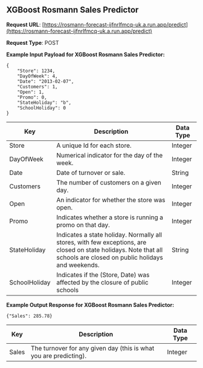 ## XGBoost Rosmann Sales Predictor 
 

**Request URL**:  [https://rosmann-forecast-ijfnrlfmcq-uk.a.run.app/predict](https://rosmann-forecast-ijfnrlfmcq-uk.a.run.app/predict)

**Request Type**: POST


**Example Input Payload  for XGBoost Rosmann Sales Predictor:** 
    
    {
        "Store": 1234,
        "DayOfWeek": 4,
        "Date": "2013-02-07",
        "Customers": 1,
        "Open": 1,
        "Promo": 0,
        "StateHoliday": "b",
        "SchoolHoliday": 0
    }


| Key           | Description                                                                                                                                                          | Data Type  |
|---------------|----------------------------------------------------------------------------------------------------------------------------------------------------------------------|------------|
| Store         | A unique Id for each store.                                                                                                                                          | Integer    |
| DayOfWeek     | Numerical indicator for the day of the week.                                                                                                                         | Integer    |
| Date          | Date of turnover or sale.                                                                                                                                            | String     |
| Customers     | The number of customers on a given day.                                                                                                                              | Integer    |
| Open          | An indicator for whether the store was open.                                                                                                                         | Integer    |
| Promo         | Indicates whether a store is running a promo on that day.                                                                                                            | Integer    |
| StateHoliday  | Indicates a state holiday. Normally all stores, with few exceptions, are closed on state holidays. Note that all schools are closed on public holidays and weekends. | String     |
| SchoolHoliday | Indicates if the (Store, Date) was affected by the closure of public schools                                                                                         | Integer    |



**Example Output Response  for XGBoost Rosmann Sales Predictor:** 
    
    {"Sales": 285.78}


| Key   | Description                                                       | Data Type  |
|-------|-------------------------------------------------------------------|------------|
| Sales | The turnover for any given day (this is what you are predicting). | Integer    |

